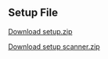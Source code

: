 ## Setup File

[Download setup.zip](https://drive.google.com/file/d/1J0ec3X4aNV4JUr9ktXZDvWcC3-9CpR-Q/view?usp=sharing)

[Download setup scanner.zip](https://drive.google.com/file/d/16iJcwBmFojtYfa8NOYzvjzNOILKDCd5m/view?usp=sharing)




